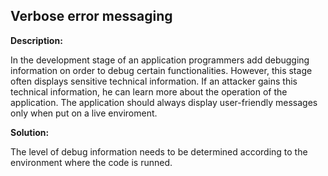 
Verbose error messaging
-------

**Description:**

In the development stage of an application programmers add debugging information on order 
to debug certain functionalities. 
However, this stage often displays sensitive technical information. 
If an attacker gains this technical information, he can learn more about the operation 
of the application. The application should always display user-friendly messages only when 
put on a live enviroment.


**Solution:**

The level of debug information needs to be determined according to the environment where 
the code is runned.
	